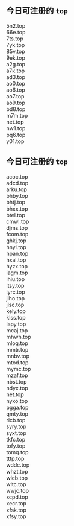 
## 今日可注册的 `top`
>
5n2.top   
66e.top   
7ts.top   
7yk.top   
85v.top   
9ek.top   
a2g.top   
a7k.top   
ad3.top   
ao0.top   
ao6.top   
ao7.top   
ao9.top   
bd8.top   
m7m.top   
net.top   
nw1.top   
pq6.top   
y01.top   


## 今日可注册的 `top`
>
acoc.top   
adcd.top   
arku.top   
bhby.top   
bhtj.top   
bhxx.top   
btel.top   
cmwl.top   
djms.top   
fcom.top   
ghkj.top   
hnyl.top   
hpan.top   
hxal.top   
hyzx.top   
iagm.top   
ihiu.top   
itsy.top   
iyrc.top   
jiho.top   
jlsc.top   
kely.top   
klss.top   
lapy.top   
mcaj.top   
mhwh.top   
mloq.top   
mmtr.top   
mnbv.top   
mtod.top   
mymc.top   
mzaf.top   
nbst.top   
ndyx.top   
net.top   
nyxo.top   
pgga.top   
qmty.top   
ricb.top   
syry.top   
syxt.top   
tkfc.top   
tofy.top   
tomq.top   
tttp.top   
wddc.top   
whzt.top   
wlcb.top   
wltc.top   
wwjc.top   
xcpd.top   
xecr.top   
xfsk.top   
xfsy.top   

